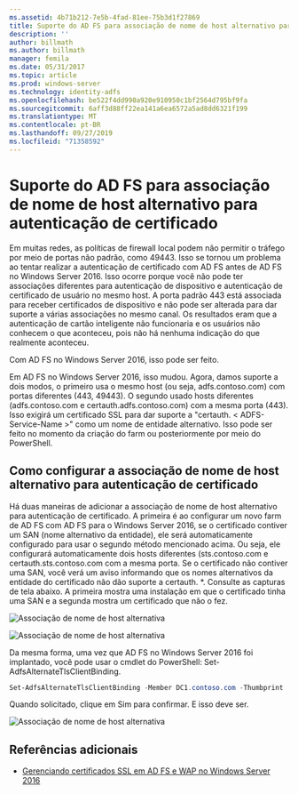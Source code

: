 ```yaml
---
ms.assetid: 4b71b212-7e5b-4fad-81ee-75b3d1f27869
title: Suporte do AD FS para associação de nome de host alternativo para autenticação de certificado
description: ''
author: billmath
ms.author: billmath
manager: femila
ms.date: 05/31/2017
ms.topic: article
ms.prod: windows-server
ms.technology: identity-adfs
ms.openlocfilehash: be522f4dd990a920e910950c1bf2564d795bf9fa
ms.sourcegitcommit: 6aff3d88ff22ea141a6ea6572a5ad8dd6321f199
ms.translationtype: MT
ms.contentlocale: pt-BR
ms.lasthandoff: 09/27/2019
ms.locfileid: "71358592"
---
```

# <a name="ad-fs-support-for-alternate-hostname-binding-for-certificate-authentication"></a>Suporte do AD FS para associação de nome de host alternativo para autenticação de certificado

Em muitas redes, as políticas de firewall local podem não permitir o tráfego por meio de portas não padrão, como 49443. Isso se tornou um problema ao tentar realizar a autenticação de certificado com AD FS antes de AD FS no Windows Server 2016. Isso ocorre porque você não pode ter associações diferentes para autenticação de dispositivo e autenticação de certificado de usuário no mesmo host. A porta padrão 443 está associada para receber certificados de dispositivo e não pode ser alterada para dar suporte a várias associações no mesmo canal. Os resultados eram que a autenticação de cartão inteligente não funcionaria e os usuários não conhecem o que aconteceu, pois não há nenhuma indicação do que realmente aconteceu.  
  
Com AD FS no Windows Server 2016, isso pode ser feito.
  
Em AD FS no Windows Server 2016, isso mudou. Agora, damos suporte a dois modos, o primeiro usa o mesmo host (ou seja, adfs.contoso.com) com portas diferentes (443, 49443). O segundo usado hosts diferentes (adfs.contoso.com e certauth.adfs.contoso.com) com a mesma porta (443). Isso exigirá um certificado SSL para dar suporte a "certauth. < ADFS-Service-Name >" como um nome de entidade alternativo. Isso pode ser feito no momento da criação do farm ou posteriormente por meio do PowerShell.  
  
## <a name="how-to-configure-alternate-host-name-binding-for-certificate-authentication"></a>Como configurar a associação de nome de host alternativo para autenticação de certificado  
Há duas maneiras de adicionar a associação de nome de host alternativo para autenticação de certificado. A primeira é ao configurar um novo farm de AD FS com AD FS para o Windows Server 2016, se o certificado contiver um SAN (nome alternativo da entidade), ele será automaticamente configurado para usar o segundo método mencionado acima. Ou seja, ele configurará automaticamente dois hosts diferentes (sts.contoso.com e certauth.sts.contoso.com com a mesma porta. Se o certificado não contiver uma SAN, você verá um aviso informando que os nomes alternativos da entidade do certificado não dão suporte a certauth. *. Consulte as capturas de tela abaixo. A primeira mostra uma instalação em que o certificado tinha uma SAN e a segunda mostra um certificado que não o fez.  
  
![Associação de nome de host alternativa](media/AD-FS-support-for-alternate-hostname-binding-for-certificate-authentication/ADFS_CA_1.png)  
  
![Associação de nome de host alternativa](media/AD-FS-support-for-alternate-hostname-binding-for-certificate-authentication/ADFS_CA_2.png)  
  
Da mesma forma, uma vez que AD FS no Windows Server 2016 foi implantado, você pode usar o cmdlet do PowerShell: Set-AdfsAlternateTlsClientBinding.
  
```powershell
Set-AdfsAlternateTlsClientBinding -Member DC1.contoso.com -Thumbprint '<thumbprint of cert>'
```

Quando solicitado, clique em Sim para confirmar.  E isso deve ser.

![Associação de nome de host alternativa](media/AD-FS-support-for-alternate-hostname-binding-for-certificate-authentication/ADFS_CA_3.png)

## <a name="additional-references"></a>Referências adicionais

* [Gerenciando certificados SSL em AD FS e WAP no Windows Server 2016](../operations/Manage-SSL-Certificates-AD-FS-WAP-2016.md)
